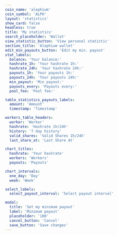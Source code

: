 ```yaml
---
coin_name: 'alephium'
coin_symbol: 'ALPH'
layout: 'statistics'
show_card: false
headless: true
title: 'My statistics'
search_placeholder: 'Wallet'
view_statistic_button: 'View personal statistic'
section_title: 'Alephium wallet'
edit_min_payouts_button: 'Edit my min. payout'
stat_labels:
  balance: 'Your balance:'
  hashrate_1h: 'Your hashrate 1h:'
  hashrate_24h: 'Your hashrate 24h:'
  payouts_1h: 'Your payouts 1h:'
  payouts_24h: 'Your payouts 24h:'
  min_payout: 'Min payout:'
  payouts_every: 'Payouts every:'
  pool_fee: 'Pool fee:'

table_statistics_payouts_labels:
  amount: 'Amount'
  timestamp: 'Timestamp'

workers_table_headers:
  worker: 'Worker'
  hashrate: 'Hashrate 1h/24h'
  history: '7 day history'
  valid_shares: 'Valid Shares 1h/24h'
  last_share_at: 'Last Share At'

chart_titles:
  hashrate: 'Your hashrate'
  workers: 'Workers'
  payouts: 'Payouts'

chart_intervals:
  one_day: 'Day'
  week: 'Week'

select_labels:
  select_payout_interval: 'Select payout interval'

modal:
  title: 'Set my minimum payout'
  label: 'Minimum payout'
  placeholder: '100'
  cancel_button: 'Cancel'
  save_button: 'Save changes'
---
```

